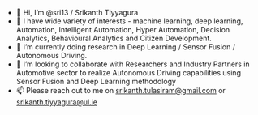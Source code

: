 - 👋 Hi, I’m @sri13 / Srikanth Tiyyagura
- 👀 I have wide variety of interests - machine learning, deep learning, Automation, Intelligent Automation, Hyper Automation, Decision Analytics, Behavioural Analytics and Citizen Development. 
- 🌱 I’m currently doing research in Deep Learning / Sensor Fusion / Autonomous Driving. 
- 💞️ I’m looking to collaborate with Researchers and Industry Partners in Automotive sector to realize Autonomous Driving capabilities using Sensor Fusion and Deep Learning methodology
- 📫 Please reach out to me on srikanth.tulasiram@gmail.com or srikanth.tiyyagura@ul.ie

<!---
sri13/sri13 is a ✨ special ✨ repository because its `README.md` (this file) appears on your GitHub profile.
You can click the Preview link to take a look at your changes.
--->
